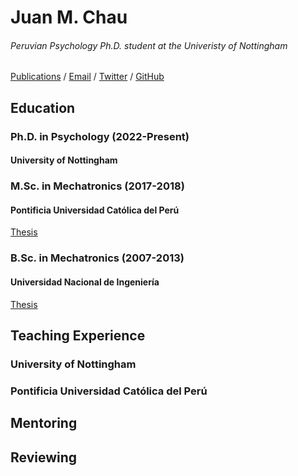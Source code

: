 # Juan M. Chau

###### Peruvian Psychology Ph.D. student at the Univeristy of Nottingham

[Publications](https://scholar.google.com.pe/citations?user=UA1kLj8AAAAJ&hl=en&oi=ao) / [Email](mailto:juan.m.chau@gmail.com) / [Twitter](https://www.twitter.com/Juan_M_Chau) / [GitHub](https://www.github.com/JuanMChau)


## Education

### Ph.D. in Psychology (2022-Present)
#### University of Nottingham


### M.Sc. in Mechatronics (2017-2018)
#### Pontificia Universidad Católica del Perú
[Thesis](https://tesis.pucp.edu.pe/repositorio/handle/20.500.12404/14181)


### B.Sc. in Mechatronics (2007-2013)
#### Universidad Nacional de Ingeniería
[Thesis](http://cybertesis.uni.edu.pe/handle/uni/15984)


## Teaching Experience



### University of Nottingham



### Pontificia Universidad Católica del Perú



## Mentoring



## Reviewing

